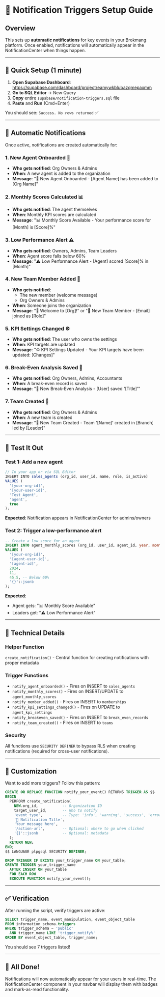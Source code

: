 # 🔔 Notification Triggers Setup Guide

## Overview

This sets up **automatic notifications** for key events in your Brokmang platform. Once enabled, notifications will automatically appear in the NotificationCenter when things happen.

---

## 🚀 Quick Setup (1 minute)

1. **Open Supabase Dashboard**: https://supabase.com/dashboard/project/eamywkblubazqmepaxmm
2. **Go to SQL Editor** → New Query
3. **Copy** entire `supabase/notification-triggers.sql` file
4. **Paste** and **Run** (Cmd+Enter)

You should see: `Success. No rows returned` ✅

---

## 🔔 Automatic Notifications

Once active, notifications are created automatically for:

### 1. **New Agent Onboarded** 🎉
- **Who gets notified**: Org Owners & Admins
- **When**: A new agent is added to the organization
- **Message**: "🎉 New Agent Onboarded - [Agent Name] has been added to [Org Name]"

### 2. **Monthly Scores Calculated** 📊
- **Who gets notified**: The agent themselves
- **When**: Monthly KPI scores are calculated
- **Message**: "📊 Monthly Score Available - Your performance score for [Month] is [Score]%"

### 3. **Low Performance Alert** ⚠️
- **Who gets notified**: Owners, Admins, Team Leaders
- **When**: Agent score falls below 60%
- **Message**: "⚠️ Low Performance Alert - [Agent] scored [Score]% in [Month]"

### 4. **New Team Member Added** 👥
- **Who gets notified**: 
  - The new member (welcome message)
  - Org Owners & Admins
- **When**: Someone joins the organization
- **Message**: "👋 Welcome to [Org]!" or "👥 New Team Member - [Email] joined as [Role]"

### 5. **KPI Settings Changed** ⚙️
- **Who gets notified**: The user who owns the settings
- **When**: KPI targets are updated
- **Message**: "⚙️ KPI Settings Updated - Your KPI targets have been updated: [Changes]"

### 6. **Break-Even Analysis Saved** 📄
- **Who gets notified**: Org Owners, Admins, Accountants
- **When**: A break-even record is saved
- **Message**: "📄 New Break-Even Analysis - [User] saved '[Title]'"

### 7. **Team Created** 🎯
- **Who gets notified**: Org Owners & Admins
- **When**: A new team is created
- **Message**: "🎯 New Team Created - Team '[Name]' created in [Branch] led by [Leader]"

---

## 🧪 Test It Out

### Test 1: Add a new agent
```typescript
// In your app or via SQL Editor
INSERT INTO sales_agents (org_id, user_id, name, role, is_active)
VALUES (
  '[your-org-id]',
  '[your-user-id]',
  'Test Agent',
  'agent',
  true
);
```
**Expected**: Notification appears in NotificationCenter for admins/owners

### Test 2: Trigger a low-performance alert
```sql
-- Create a low score for an agent
INSERT INTO agent_monthly_scores (org_id, user_id, agent_id, year, month, score, kpis)
VALUES (
  '[your-org-id]',
  '[agent-user-id]',
  '[agent-id]',
  2024,
  11,
  45.5, -- Below 60%
  '{}'::jsonb
);
```
**Expected**: 
- Agent gets: "📊 Monthly Score Available"
- Leaders get: "⚠️ Low Performance Alert"

---

## 🔧 Technical Details

### Helper Function
`create_notification()` - Central function for creating notifications with proper metadata

### Trigger Functions
- `notify_agent_onboarded()` - Fires on INSERT to `sales_agents`
- `notify_monthly_scores()` - Fires on INSERT/UPDATE to `agent_monthly_scores`
- `notify_member_added()` - Fires on INSERT to `memberships`
- `notify_kpi_settings_changed()` - Fires on UPDATE to `agent_kpi_settings`
- `notify_breakeven_saved()` - Fires on INSERT to `break_even_records`
- `notify_team_created()` - Fires on INSERT to `teams`

### Security
All functions use `SECURITY DEFINER` to bypass RLS when creating notifications (required for cross-user notifications).

---

## 📝 Customization

Want to add more triggers? Follow this pattern:

```sql
CREATE OR REPLACE FUNCTION notify_your_event() RETURNS TRIGGER AS $$
BEGIN
  PERFORM create_notification(
    NEW.org_id,           -- Organization ID
    target_user_id,       -- Who to notify
    'event_type',         -- Type: 'info', 'warning', 'success', 'error', or custom
    '🎯 Notification Title',
    'Your message here',
    '/action-url',        -- Optional: where to go when clicked
    '{}'::jsonb           -- Optional: metadata
  );
  RETURN NEW;
END;
$$ LANGUAGE plpgsql SECURITY DEFINER;

DROP TRIGGER IF EXISTS your_trigger_name ON your_table;
CREATE TRIGGER your_trigger_name
  AFTER INSERT ON your_table
  FOR EACH ROW
  EXECUTE FUNCTION notify_your_event();
```

---

## ✅ Verification

After running the script, verify triggers are active:

```sql
SELECT trigger_name, event_manipulation, event_object_table
FROM information_schema.triggers
WHERE trigger_schema = 'public'
  AND trigger_name LIKE 'trigger_notify%'
ORDER BY event_object_table, trigger_name;
```

You should see 7 triggers listed!

---

## 🎉 All Done!

Notifications will now automatically appear for your users in real-time. The NotificationCenter component in your navbar will display them with badges and mark-as-read functionality.

